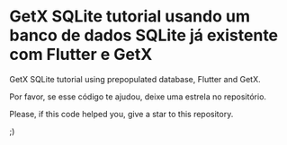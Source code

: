 # GetX SQLite tutorial usando um banco de dados SQLite já existente com Flutter e GetX

GetX SQLite tutorial using prepopulated database, Flutter and GetX.

<!-- Código-fonte do vídeo "Como usar banco de dados SQLite já existente com Flutter e GetX - Tutorial 7" do canal AnthonyDev no YouTube. -->

<!-- Link do vídeo: (quando o youtube processar o vídeo eu coloco). -->

Por favor, se esse código te ajudou, deixe uma estrela no repositório.

Please, if this code helped you, give a star to this repository. 

;)
